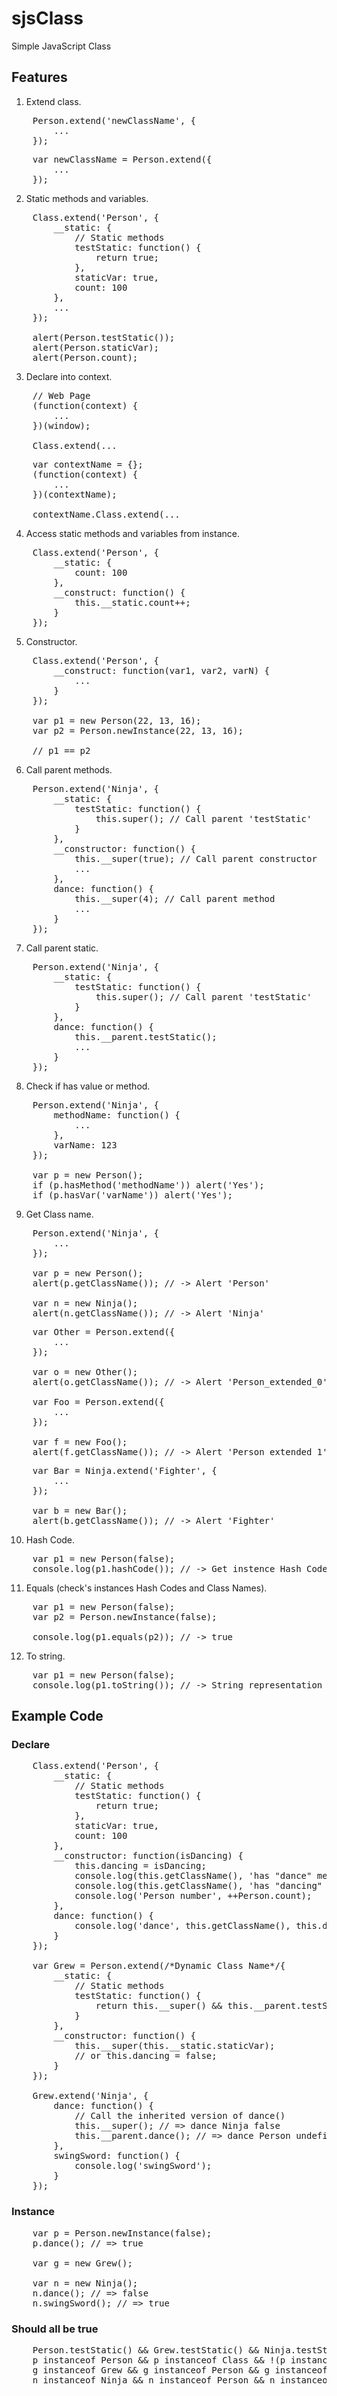 sjsClass
========

Simple JavaScript Class

Features
--------

1. Extend class.
<pre>
    Person.extend('newClassName', {
        ...
    });
</pre>
<pre>
    var newClassName = Person.extend({
        ...
    });
</pre>
2. Static methods and variables.
<pre>
    Class.extend('Person', {
        __static: {
            // Static methods
            testStatic: function() {
                return true;
            },
            staticVar: true,
            count: 100
        },
        ...
    });

    alert(Person.testStatic());
    alert(Person.staticVar);
    alert(Person.count);
</pre>
3. Declare into context.
<pre>
    // Web Page
    (function(context) {
        ...
    })(window);

    Class.extend(...
</pre>
<pre>
    var contextName = {};
    (function(context) {
        ...
    })(contextName);
    
    contextName.Class.extend(...
</pre>
4. Access static methods and variables from instance.
<pre>
    Class.extend('Person', {
        __static: {
            count: 100
        },
        __construct: function() {
            this.__static.count++;
        }
    });
</pre>
5. Constructor.
<pre>
    Class.extend('Person', {
        __construct: function(var1, var2, varN) {
            ...
        }
    });

    var p1 = new Person(22, 13, 16);
    var p2 = Person.newInstance(22, 13, 16);
    
    // p1 == p2
</pre>
6. Call parent methods.
<pre>
    Person.extend('Ninja', {
        __static: {
            testStatic: function() {
                this.super(); // Call parent 'testStatic'
            }
        },
        __constructor: function() {
            this.__super(true); // Call parent constructor
            ...
        },
        dance: function() {
            this.__super(4); // Call parent method
            ...
        }
    });
</pre>
7. Call parent static.
<pre>
    Person.extend('Ninja', {
        __static: {
            testStatic: function() {
                this.super(); // Call parent 'testStatic'
            }
        },
        dance: function() {
            this.__parent.testStatic();
            ...
        }
    });
</pre>
8. Check if has value or method.
<pre>
    Person.extend('Ninja', {
        methodName: function() {
            ...
        },
        varName: 123
    });

    var p = new Person();
    if (p.hasMethod('methodName')) alert('Yes');
    if (p.hasVar('varName')) alert('Yes');
</pre>
9. Get Class name.
<pre>
    Person.extend('Ninja', {
        ...
    });

    var p = new Person();
    alert(p.getClassName()); // -> Alert 'Person'
    
    var n = new Ninja();
    alert(n.getClassName()); // -> Alert 'Ninja'
</pre>
<pre>
    var Other = Person.extend({
        ...
    });
    
    var o = new Other();
    alert(o.getClassName()); // -> Alert 'Person_extended_0'

    var Foo = Person.extend({
        ...
    });
    
    var f = new Foo();
    alert(f.getClassName()); // -> Alert 'Person_extended_1'
</pre>
<pre>
    var Bar = Ninja.extend('Fighter', {
        ...
    });
    
    var b = new Bar();
    alert(b.getClassName()); // -> Alert 'Fighter'
</pre>
10. Hash Code.
<pre>
    var p1 = new Person(false);
    console.log(p1.hashCode()); // -> Get instence Hash Code
</pre>
11. Equals (check's instances Hash Codes and Class Names).
<pre>
    var p1 = new Person(false);
    var p2 = Person.newInstance(false);
    
    console.log(p1.equals(p2)); // -> true
</pre>
12. To string.
<pre>
    var p1 = new Person(false);
    console.log(p1.toString()); // -> String representation
</pre>

Example Code
------------

### Declare

<pre>
    Class.extend('Person', {
        __static: {
            // Static methods
            testStatic: function() {
                return true;
            },
            staticVar: true,
            count: 100
        },
        __constructor: function(isDancing) {
            this.dancing = isDancing;
            console.log(this.getClassName(), 'has "dance" method?', this.hasMethod('dance'));
            console.log(this.getClassName(), 'has "dancing" value?', this.hasVar('dancing'));
            console.log('Person number', ++Person.count);
        },
        dance: function() {
            console.log('dance', this.getClassName(), this.dancing);
        }
    });
    
    var Grew = Person.extend(/*Dynamic Class Name*/{
        __static: {
            // Static methods
            testStatic: function() {
                return this.__super() && this.__parent.testStatic();
            }
        },
        __constructor: function() {
            this.__super(this.__static.staticVar);
            // or this.dancing = false;
        }
    });
    
    Grew.extend('Ninja', {
        dance: function() {
            // Call the inherited version of dance()
            this.__super(); // => dance Ninja false
            this.__parent.dance(); // => dance Person undefined
        },
        swingSword: function() {
            console.log('swingSword');
        }
    });
</pre>

### Instance

<pre>
    var p = Person.newInstance(false);
    p.dance(); // => true
    
    var g = new Grew();
    
    var n = new Ninja();
    n.dance(); // => false
    n.swingSword(); // => true
</pre>

### Should all be true

<pre>
    Person.testStatic() && Grew.testStatic() && Ninja.testStatic() &&
    p instanceof Person && p instanceof Class && !(p instanceof Grew) &&
    g instanceof Grew && g instanceof Person && g instanceof Class &&
    n instanceof Ninja && n instanceof Person && n instanceof Class
</pre>
